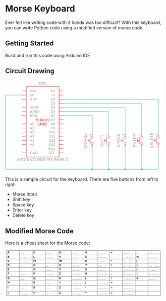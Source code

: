 # Morse Keyboard

Ever felt like writing code with 2 hands was too difficult?
With this keyboard, you can write Python code using a modified version of morse code.

## Getting Started

Build and run this code using Arduino IDE

## Circuit Drawing

![The circuit drawing](assets/PCB.png)

This is a sample circuit for the keyboard.
There are five buttons from left to right:
- Morse input
- Shift key
- Space key
- Enter key
- Delete key

## Modified Morse Code

Here is a cheat sheet for the Morse code:

![A cheat sheet for the Morse code](assets/Morse.png)